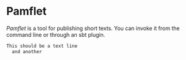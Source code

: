 Pamflet
=======

*Pamflet* is a tool for publishing short texts. You can invoke it from
the command line or through an sbt plugin.

```scala
This should be a text line
  and another
```
